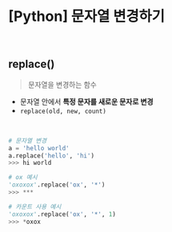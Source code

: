 # [Python] 문자열 변경하기

<br />

## **replace()**

> 문자열을 변경하는 함수

- 문자열 안에서 **특정 문자를 새로운 문자로 변경**
- `replace(old, new, count)`

<br />

```python
# 문자열 변경
a = 'hello world'
a.replace('hello', 'hi')
>>> hi world

# ox 예시
'oxoxox'.replace('ox', '*')
>>> ***

# 카운트 사용 예시
'oxoxox'.replace('ox', '*', 1)
>>> *oxox
```
